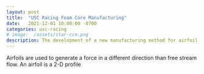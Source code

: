 ```yaml
---
layout: post
title:  "USC Racing Foam Core Manufacturing"
date:   2021-12-01 10:00:00 -0700
categories: usc-racing
# image:  /assets/star-ccm.png
description: The development of a new manufacturing method for airfoil manufacturing. Post is work in progress.
---
```


Airfoils are used to generate a force in a different direction than free stream flow. An airfoil is a 2-D profile